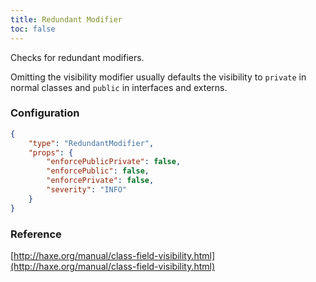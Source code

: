 ```yaml
---
title: Redundant Modifier
toc: false
---
```


Checks for redundant modifiers.

Omitting the visibility modifier usually defaults the visibility to `private` in normal classes and `public` in interfaces and externs.

### Configuration

```json
{
    "type": "RedundantModifier",
    "props": {
        "enforcePublicPrivate": false,
        "enforcePublic": false,
        "enforcePrivate": false,
        "severity": "INFO"
    }
}
```

### Reference

[http://haxe.org/manual/class-field-visibility.html](http://haxe.org/manual/class-field-visibility.html)
